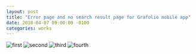 ```yaml
---
layout: post
title: "Error page and no search result page for Grafolio mobile app"
date: 2018-04-07 09:00:00 -0100
categories: works
---
```

![first](https://7oel.weebly.com/uploads/9/5/6/3/95631532/grafolio-networkerror-ver15artboard-1-2x_orig.png)
![second](https://7oel.weebly.com/uploads/9/5/6/3/95631532/grafolio-searcherror-ver20bartboard-1-2x_orig.png)
![third](https://7oel.weebly.com/uploads/9/5/6/3/95631532/427559673_orig.png)
![fourth](https://7oel.weebly.com/uploads/9/5/6/3/95631532/new_orig.png)